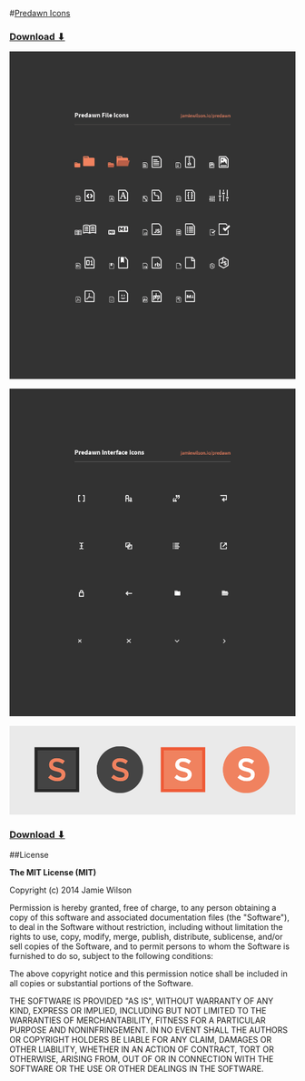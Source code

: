 #[Predawn Icons][Predawn]

### [Download ⬇︎][Download]

![screenshot](predawn-file-icons.jpg)  

![screenshot](predawn-interface-icons.jpg)  

![screenshot](predawn-dock-icons.jpg)  

### [Download ⬇︎][Download]

##License

**The MIT License (MIT)**

Copyright (c) 2014 Jamie Wilson

Permission is hereby granted, free of charge, to any person obtaining a copy
of this software and associated documentation files (the "Software"), to deal
in the Software without restriction, including without limitation the rights
to use, copy, modify, merge, publish, distribute, sublicense, and/or sell
copies of the Software, and to permit persons to whom the Software is
furnished to do so, subject to the following conditions:

The above copyright notice and this permission notice shall be included in
all copies or substantial portions of the Software.

THE SOFTWARE IS PROVIDED "AS IS", WITHOUT WARRANTY OF ANY KIND, EXPRESS OR
IMPLIED, INCLUDING BUT NOT LIMITED TO THE WARRANTIES OF MERCHANTABILITY,
FITNESS FOR A PARTICULAR PURPOSE AND NONINFRINGEMENT. IN NO EVENT SHALL THE
AUTHORS OR COPYRIGHT HOLDERS BE LIABLE FOR ANY CLAIM, DAMAGES OR OTHER
LIABILITY, WHETHER IN AN ACTION OF CONTRACT, TORT OR OTHERWISE, ARISING FROM,
OUT OF OR IN CONNECTION WITH THE SOFTWARE OR THE USE OR OTHER DEALINGS IN
THE SOFTWARE.

[Predawn]: http://jamiewilson.io/predawn/ "Predawn Icons"
[Download]: https://github.com/jamiewilson/predawn-icons/archive/master.zip  "Download Ai File ⬇︎"